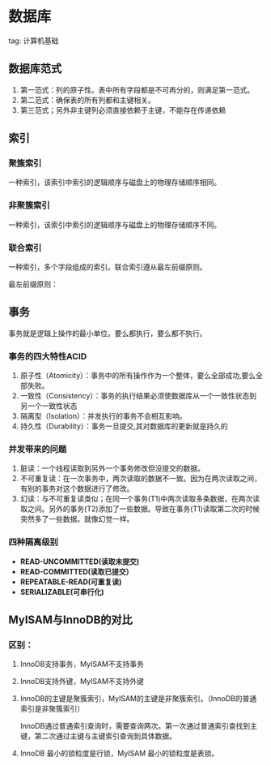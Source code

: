 # 数据库

tag: 计算机基础

## 数据库范式

1. 第一范式：列的原子性。表中所有字段都是不可再分的，则满足第一范式。
2. 第二范式：确保表的所有列都和主键相关。
3. 第三范式；另外非主键列必须直接依赖于主键，不能存在传递依赖

## 索引

### 聚簇索引

一种索引，该索引中索引的逻辑顺序与磁盘上的物理存储顺序相同。

### 非聚簇索引

一种索引，该索引中索引的逻辑顺序与磁盘上的物理存储顺序不同。

### 联合索引

一种索引，多个字段组成的索引。联合索引遵从最左前缀原则。

最左前缀原则： 

## 事务

事务就是逻辑上操作的最小单位。要么都执行，要么都不执行。

### 事务的四大特性ACID

1. 原子性（Atomicity）：事务中的所有操作作为一个整体，要么全部成功,要么全部失败。
2. 一致性（Consistency）：事务的执行结果必须使数据库从一个一致性状态到另一个一致性状态
3. 隔离型（Isolation）：并发执行的事务不会相互影响。
4. 持久性（Durability）：事务一旦提交,其对数据库的更新就是持久的

### 并发带来的问题

1. 脏读：一个线程读取到另外一个事务修改但没提交的数据。
2. 不可重复读：在一次事务中，两次读取的数据不一致。因为在两次读取之间，有别的事务对这个数据进行了修改。
3. 幻读：与不可重复读类似；在同一个事务(T1)中两次读取多条数据，在两次读取之间。另外的事务(T2)添加了一些数据。导致在事务(T1)读取第二次的时候突然多了一些数据。就像幻觉一样。

### 四种隔离级别

- **READ-UNCOMMITTED(读取未提交)**
- **READ-COMMITTED(读取已提交）**
- **REPEATABLE-READ(可重复读)**
- **SERIALIZABLE(可串行化)**

## MyISAM与InnoDB的对比

### 区别：

1. InnoDB支持事务，MyISAM不支持事务
2. InnoDB支持外键，MyISAM不支持外键
3. InnoDB的主键是聚簇索引，MyISAM的主键是非聚簇索引。（InnoDB的普通索引是非聚簇索引）
    
    InnoDB通过普通索引查询时，需要查询两次。第一次通过普通索引查找到主键，第二次通过主键与主键索引查询到具体数据。
    
4. InnoDB 最小的锁粒度是行锁，MyISAM 最小的锁粒度是表锁。